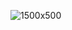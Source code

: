 ![1500x500](https://user-images.githubusercontent.com/42295478/97403999-70544080-1906-11eb-8db3-cf7d583e8ae1.gif)

